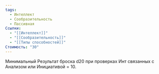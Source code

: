 ```yaml
---
tags:
  - Интеллект
  - Сообразительность
  - Пассивная
Ссылки:
  - "[[Интеллект]]"
  - "[[Сообразительность]]"
  - "[[Типы способностей]]"
Стоимость: "30"
---
```

Минимальный Результат броска d20 при проверках Инт связанных с Анализом или Инициативой = 10.